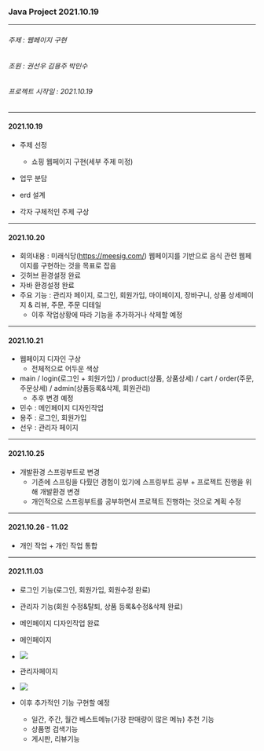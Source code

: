 ### **Java Project 2021.10.19**

------

###### 주제 : 웹페이지 구현

###### 조원 : 권선우 김용주 박민수

###### 프로젝트 시작일 : 2021.10.19

------

#### 2021.10.19

- 주제 선정

  - 쇼핑 웹페이지 구현(세부 주제 미정)
- 업무 분담
- erd 설계
- 각자 구체적인 주제 구상

------

#### 2021.10.20

- 회의내용 : 미래식당(https://meesig.com/) 웹페이지를 기반으로 음식 관련 웹페이지를 구현하는 것을 목표로 잡음
- 깃허브 환경설정 완료
- 자바 환경설정 완료
- 주요 기능 : 관리자 페이지, 로그인, 회원가입, 마이페이지, 장바구니, 상품 상세페이지 & 리뷰, 주문, 주문 디테일
  - 이후 작업상황에 따라 기능을 추가하거나 삭제할 예정

------

#### 2021.10.21

- 웹페이지 디자인 구상
  - 전체적으로 어두운 색상
- main / login(로그인 + 회원가입) / product(상품, 상품상세) / cart / order(주문, 주문상세) / admin(상품등록&삭제, 회원관리)
  - 추후 변경 예정
- 민수 : 메인페이지 디자인작업
- 용주 : 로그인, 회원가입
- 선우 : 관리자 페이지

------

#### 2021.10.25

- 개발환경 스프링부트로 변경
  - 기존에 스프링을 다뤘던 경험이 있기에 스프링부트 공부 + 프로젝트 진행을 위해 개발환경 변경
  - 개인적으로 스프링부트를 공부하면서 프로젝트 진행하는 것으로 계획 수정

------

#### 2021.10.26 - 11.02

- 개인 작업 + 개인 작업 통합

------

#### 2021.11.03

- 로그인 기능(로그인, 회원가입, 회원수정 완료)
- 관리자 기능(회원 수정&탈퇴, 상품 등록&수정&삭제 완료)
- 메인페이지 디자인작업 완료
- 메인페이지
- ![](https://raw.githubusercontent.com/yongjuvv/java_project/master/img/%EC%A0%9C%EB%A1%9C%20%EC%BA%A1%EC%B2%98.PNG)

- 관리자페이지
- ![](https://raw.githubusercontent.com/yongjuvv/java_project/master/img/%EC%A0%9C%EB%A1%9C%20%EA%B4%80%EB%A6%AC%EC%9E%90.PNG)

- 이후 추가적인 기능 구현할 예정
  - 일간, 주간, 월간 베스트메뉴(가장 판매량이 많은 메뉴) 추천 기능
  - 상품명 검색기능
  - 게시판, 리뷰기능



